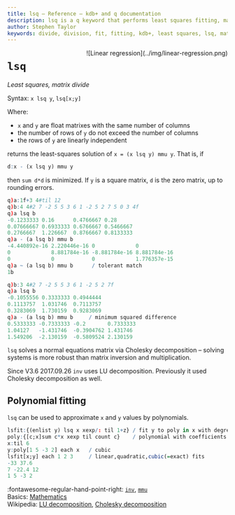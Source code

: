 ```yaml
---
title: lsq – Reference – kdb+ and q documentation
description: lsq is a q keyword that performs least squares fitting, matrix division.
author: Stephen Taylor
keywords: divide, division, fit, fitting, kdb+, least squares, lsq, matrix, mmu, polynomial, q
---
```

<div markdown="1" style="float: right">
![Linear regression](../img/linear-regression.png)
</div>

# `lsq`





_Least squares, matrix divide_

Syntax: `x lsq y`, `lsq[x;y]`


Where: 

-   `x` and `y` are float matrixes with the same number of columns
-   the number of rows of `y` do not exceed the number of columns
-   the rows of `y` are linearly independent

returns the least-squares solution of `x = (x lsq y) mmu y`. That is, if

```q
d:x - (x lsq y) mmu y
```

then `sum d*d` is minimized. If `y` is a square matrix, `d` is the zero matrix, up to rounding errors.

```q
q)a:1f+3 4#til 12
q)b:4 4#2 7 -2 5 5 3 6 1 -2 5 2 7 5 0 3 4f
q)a lsq b
-0.1233333 0.16      0.4766667 0.28
0.07666667 0.6933333 0.6766667 0.5466667
0.2766667  1.226667  0.8766667 0.8133333
q)a - (a lsq b) mmu b
-4.440892e-16 2.220446e-16 0             0
0             8.881784e-16 -8.881784e-16 8.881784e-16
0             0            0             1.776357e-15
q)a ~ (a lsq b) mmu b      / tolerant match
1b

q)b:3 4#2 7 -2 5 5 3 6 1 -2 5 2 7f
q)a lsq b
-0.1055556 0.3333333 0.4944444
0.1113757  1.031746  0.7113757
0.3283069  1.730159  0.9283069
q)a - (a lsq b) mmu b     / minimum squared difference
0.5333333 -0.7333333 -0.2       0.7333333
1.04127   -1.431746  -0.3904762 1.431746
1.549206  -2.130159  -0.5809524 2.130159
```

`lsq` solves a normal equations matrix via Cholesky decomposition – solving systems is more robust than matrix inversion and multiplication.

Since V3.6 2017.09.26 `inv` uses LU decomposition. 
Previously it used Cholesky decomposition as well.


## Polynomial fitting

`lsq` can be used to approximate `x` and `y` values by polynomials.

```q
lsfit:{(enlist y) lsq x xexp/: til 1+z} / fit y to poly in x with degree z
poly:{[c;x]sum c*x xexp til count c}    / polynomial with coefficients c
x:til 6
y:poly[1 5 -3 2] each x   / cubic
lsfit[x;y] each 1 2 3     / linear,quadratic,cubic(=exact) fits
-33 37.6
7 -22.4 12
1 5 -3 2
```



:fontawesome-regular-hand-point-right:
[`inv`](inv.md), 
[`mmu`](mmu.md)  
Basics: [Mathematics](../basics/math.md)  
Wikipedia: [LU decomposition](https://en.wikipedia.org/wiki/LU_decomposition),
[Cholesky decomposition](https://en.wikipedia.org/wiki/Cholesky_decomposition#Matrix_inversion)


